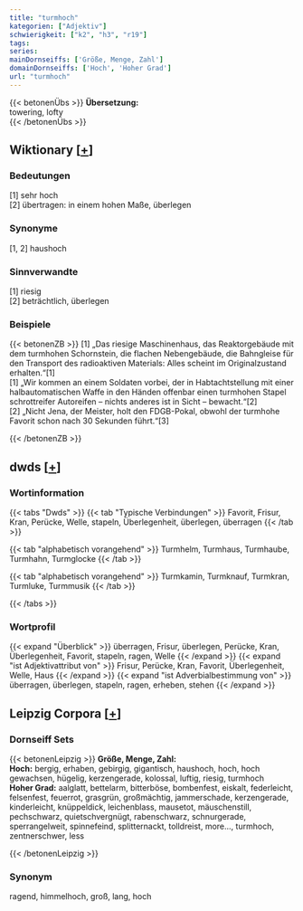 ```yaml
---
title: "turmhoch"
kategorien: ["Adjektiv"]
schwierigkeit: ["k2", "h3", "r19"]
tags:
series:
mainDornseiffs: ['Größe, Menge, Zahl']
domainDornseiffs: ['Hoch', 'Hoher Grad']
url: "turmhoch"
---
```


{{< betonenÜbs >}}
**Übersetzung:**  
towering, lofty  
{{< /betonenÜbs >}}

## Wiktionary [[+](https://de.wiktionary.org/wiki/turmhoch)]

### Bedeutungen
[1] sehr hoch  
[2] übertragen: in einem hohen Maße, überlegen  

### Synonyme
[1, 2] haushoch  

### Sinnverwandte
[1] riesig  
[2] beträchtlich, überlegen  

### Beispiele
{{< betonenZB >}}
[1] „Das riesige Maschinenhaus, das Reaktorgebäude mit dem turmhohen Schornstein, die flachen Nebengebäude, die Bahngleise für den Transport des radioaktiven Materials: Alles scheint im Originalzustand erhalten.“[1]  
[1] „Wir kommen an einem Soldaten vorbei, der in Habtachtstellung mit einer halbautomatischen Waffe in den Händen offenbar einen turmhohen Stapel schrottreifer Autoreifen – nichts anderes ist in Sicht – bewacht.“[2]  
[2] „Nicht Jena, der Meister, holt den FDGB-Pokal, obwohl der turmhohe Favorit schon nach 30 Sekunden führt.“[3]  

{{< /betonenZB >}}


## dwds [[+](https://www.dwds.de/wb/turmhoch)]

### Wortinformation
{{< tabs "Dwds" >}}
{{< tab "Typische Verbindungen" >}}
Favorit, Frisur, Kran, Perücke, Welle, stapeln, Überlegenheit, überlegen, überragen
{{< /tab >}}

{{< tab "alphabetisch vorangehend" >}}
Turmhelm, Turmhaus, Turmhaube, Turmhahn, Turmglocke
{{< /tab >}}

{{< tab "alphabetisch vorangehend" >}}
Turmkamin, Turmknauf, Turmkran, Turmluke, Turmmusik
{{< /tab >}}

{{< /tabs >}}

### Wortprofil
{{< expand "Überblick" >}} überragen, Frisur, überlegen, Perücke, Kran, Überlegenheit, Favorit, stapeln, ragen, Welle {{< /expand >}}
{{< expand "ist Adjektivattribut von" >}} Frisur, Perücke, Kran, Favorit, Überlegenheit, Welle, Haus {{< /expand >}}
{{< expand "ist Adverbialbestimmung von" >}} überragen, überlegen, stapeln, ragen, erheben, stehen {{< /expand >}}

## Leipzig Corpora [[+](https://corpora.uni-leipzig.de/en/res?word=turmhoch&corpusId=deu_newscrawl-public_2018)]

### Dornseiff Sets
{{< betonenLeipzig >}}
**Größe, Menge, Zahl:**  
**Hoch:** bergig, erhaben, gebirgig, gigantisch, haushoch, hoch, hoch gewachsen, hügelig, kerzengerade, kolossal, luftig, riesig, turmhoch  
**Hoher Grad:** aalglatt, bettelarm, bitterböse, bombenfest, eiskalt, federleicht, felsenfest, feuerrot, grasgrün, großmächtig, jammerschade, kerzengerade, kinderleicht, knüppeldick, leichenblass, mausetot, mäuschenstill, pechschwarz, quietschvergnügt, rabenschwarz, schnurgerade, sperrangelweit, spinnefeind, splitternackt, tolldreist, more..., turmhoch, zentnerschwer, less  

{{< /betonenLeipzig >}}

### Synonym
ragend, himmelhoch, groß, lang, hoch

